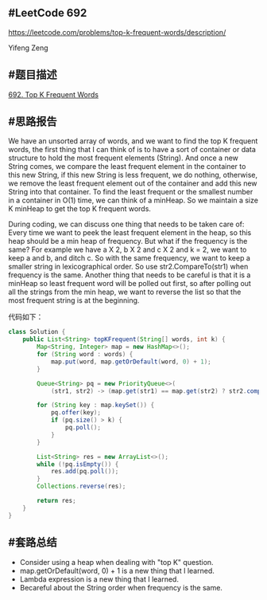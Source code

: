 #**LeetCode 692**
---
https://leetcode.com/problems/top-k-frequent-words/description/

Yifeng Zeng

#题目描述
---
[692. Top K Frequent Words](https://leetcode.com/problems/top-k-frequent-words/description/)


#思路报告
---

We have an unsorted array of words, and we want to find the top K frequent words, the first thing that I can think of is to have a sort of container or data structure to hold the most frequent elements (String). And once a new String comes, we compare the least frequent element in the container to this new String, if this new String is less frequent, we do nothing, otherwise, we remove the least frequent element out of the container and add this new String into that container. To find the least frequent or the smallest number in a container in O(1) time, we can think of a minHeap. So we maintain a size K minHeap to get the top K frequent words.

During coding, we can discuss one thing that needs to be taken care of: Every time we want to peek the least frequent element in the heap, so this heap should be a min heap of frequency. But what if the frequency is the same? For example we have a X 2, b X 2 and c X 2 and k = 2, we want to keep a and b, and ditch c. So with the same frequency, we want to keep a smaller string in lexicographical order. So use str2.CompareTo(str1) when frequency is the same. Another thing that needs to be careful is that it is a minHeap so least frequent word will be polled out first, so after polling out all the strings from the min heap, we want to reverse the list so that the most frequent string is at the beginning.

代码如下：
```java
class Solution {
    public List<String> topKFrequent(String[] words, int k) {
        Map<String, Integer> map = new HashMap<>();
        for (String word : words) {
            map.put(word, map.getOrDefault(word, 0) + 1);
        }

        Queue<String> pq = new PriorityQueue<>(
            (str1, str2) -> (map.get(str1) == map.get(str2) ? str2.compareTo(str1) : map.get(str1) - map.get(str2)));

        for (String key : map.keySet()) {
            pq.offer(key);
            if (pq.size() > k) {
                pq.poll();
            }
        }

        List<String> res = new ArrayList<>();
        while (!pq.isEmpty()) {
            res.add(pq.poll());
        }
        Collections.reverse(res);

        return res;
    }
}
```

#套路总结
---
- Consider using a heap when dealing with "top K" question.
- map.getOrDefault(word, 0) + 1 is a new thing that I learned.
- Lambda expression is a new thing that I learned.
- Becareful about the String order when frequency is the same.
